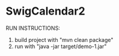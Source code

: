 # SwigCalendar2

RUN INSTRUCTIONS:
1. build project with "mvn clean package"
2. run with "java -jar target/demo-1.jar"

